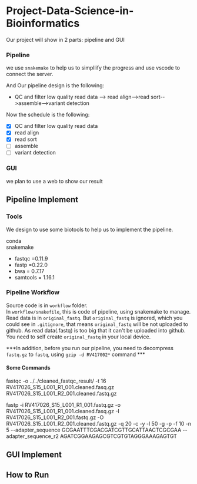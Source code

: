 # Project-Data-Science-in-Bioinformatics 

Our project will show in 2 parts: pipeline and GUI

### Pipeline

we use `snakemake` to help us to simpllify the progress and use vscode to connect the server.

And Our pipeline design is the following:

- QC and filter low quality read data --> read align-->read sort-->assemble-->variant detection

Now the schedule is the following:

- [x] QC and filter low quality read data
- [x] read align
- [x] read sort
- [ ] assemble
- [ ] variant detection

### GUI

we plan to use a web to show our result

## Pipeline Implement

### Tools

We design to use some biotools to help us to implement the pipeline.

conda</br>
snakemake</br>
- fastqc =0.11.9
- fastp =0.22.0
- bwa = 0.7.17
- samtools = 1.16.1

### Pipeline Workflow

Source code is in `workflow` folder.  </br>
In `workflow/snakefile`, this is code of pipeline, using snakemake to manage.</br>
Read data is in `original_fastq`. But `original_fastq` is ignored, which you could see in `.gitignore`, that means `original_fastq` will be not uploaded to github. As read data(.fastq) is too big that it can't be uploaded into github. You need to self create `original_fastq` in your local device. 

***In addition, before you run our pipeline, you need to decompress `fastq.gz` to `fastq`, using `gzip -d RV417002*` command ***

#### Some Commands

fastqc -o ../../cleaned_fastqc_result/ -t 16 RV417026_S15_L001_R1_001.cleaned.fasq.gz RV417026_S15_L001_R2_001.cleaned.fastq.gz

fastp -i RV417026_S15_L001_R1_001.fastq.gz -o RV417026_S15_L001_R1_001.cleaned.fasq.gz -I RV417026_S15_L001_R2_001.fastq.gz -O RV417026_S15_L001_R2_001.cleaned.fastq.gz -q 20 -c -y -l 50 -g -p -f 10 -n 5 --adapter_sequence GCGAATTTCGACGATCGTTGCATTAACTCGCGAA --adapter_sequence_r2 AGATCGGAAGAGCGTCGTGTAGGGAAAGAGTGT

## GUI Implement

## How to Run


